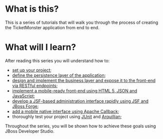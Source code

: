 # What is this?

This is a series of tutorials that will walk you through the process of creating the TicketMonster application from end to end.

# What will I learn?

After reading this series you will understand how to:

* [set up your project](ticket-monster-tutorial/blob/master/Introduction.textile);
* [define the persistence layer of the application](ticket-monster-tutorial/blob/master/DataPersistence.asciidoc);
* [design and implement the business layer and expose it to the front-end via RESTful endpoints](ticket-monster-tutorial/blob/master/BusinessLogic.textile);
* [implement a mobile-ready front-end using HTML 5, JSON and JavaScript](ticket-monster-tutorial/blob/master/UserFrontEnd.asciidoc);
* [develop a JSF-based administration interface rapidly using JSF and JBoss Forge](ticket-monster-tutorial/blob/master/AdminJSF.asciidoc);
* [add a mobile native interface using Apache Callback](ticket-monster-tutorial/blob/master/HybridUI.textile);
* thoroughly test your project using [JUnit](ticket-monster-tutorial/blob/master/DataPersistence.asciidoc) and [Arquillian](ticket-monster-tutorial/blob/master/BusinessLogic.textile);

Throughout the series, you will be shown how to achieve these goals using JBoss Developer Studio.
